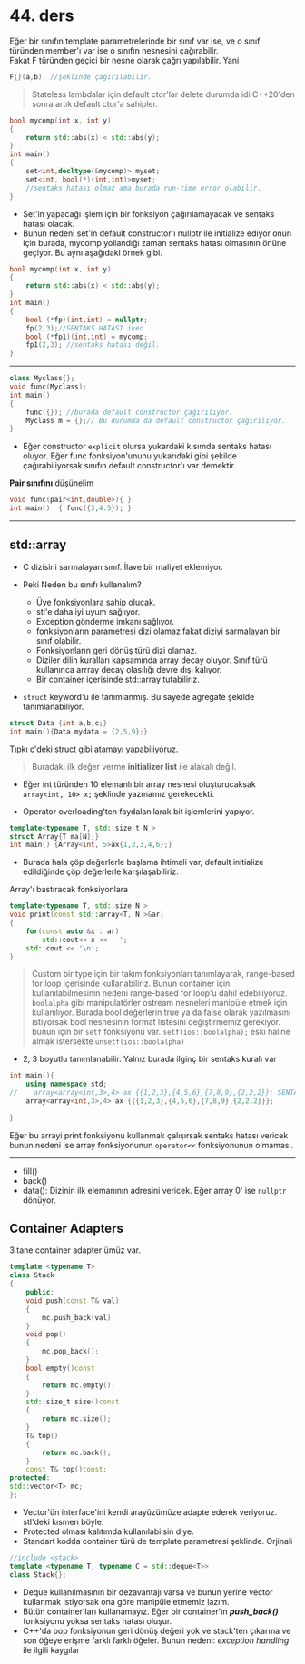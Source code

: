 # 44. ders

Eğer bir sınıfın template parametrelerinde bir sınıf var ise, ve o sınıf türünden member'ı var ise o sınıfın nesnesini çağırabilir.  
Fakat F türünden geçici bir nesne olarak çağrı yapılabilir. Yani

```cpp
F{}(a,b); //şeklinde çağırılabilir.
```

> Stateless lambdalar için default ctor'lar delete durumda idi C++20'den sonra artık default ctor'a sahipler.

```cpp
bool mycomp(int x, int y)
{
    return std::abs(x) < std::abs(y);
}
int main()
{
    set<int,decltype(&mycomp)> myset;
    set<int, bool(*)(int,int)>myset;
    //sentaks hatası olmaz ama burada run-time error olabilir.
}
```

- Set'in yapacağı işlem için bir fonksiyon çağırılamayacak ve sentaks hatası olacak.
- Bunun nedeni set'in default constructor'ı nullptr ile initialize ediyor onun için burada, mycomp yollandığı zaman sentaks hatası olmasının önüne geçiyor. Bu aynı aşağıdaki örnek gibi.

```cpp
bool mycomp(int x, int y)
{
    return std::abs(x) < std::abs(y);
}
int main()
{
    bool (*fp)(int,int) = nullptr;
    fp(2,3);//SENTAKS HATASI iken 
    bool (*fp1)(int,int) = mycomp;    
    fp1(2,3); //sentaks hatası değil.
}
```

---

```cpp
class Myclass{};
void func(Myclass);
int main()
{
    func({}); //burada default constructor çağırılıyor.
    Myclass m = {};// Bu durumda da default constructor çağırılıyor.
}
```

- Eğer constructor `explicit` olursa yukardaki kısımda sentaks hatası oluyor. Eğer func fonksiyon'ununu yukarıdaki gibi şekilde çağırabiliyorsak sınıfın default constructor'ı var demektir.

**Pair sınıfını** düşünelim

```cpp
void func(pair<int,double>){ }
int main()  { func({3,4.5}); }
```

---

## std::array

- C dizisini sarmalayan sınıf. İlave bir maliyet eklemiyor.
- Peki Neden bu sınıfı kullanalım?
  - Üye fonksiyonlara sahip olucak.
  - stl'e daha iyi uyum sağlıyor.
  - Exception gönderme imkanı sağlıyor.
  - fonksiyonların parametresi dizi olamaz fakat diziyi sarmalayan bir sınıf olabilir.
  - Fonksiyonların geri dönüş türü dizi olamaz.
  - Diziler dilin kuralları kapsamında array decay oluyor.
  Sınıf türü kullanınca arrray decay olasılığı devre dışı kalıyor.
  - Bir container içerisinde std::array tutabiliriz.

- `struct` keyword'u ile tanımlanmış. Bu sayede agregate şekilde tanımlanabiliyor.
  
```cpp
struct Data {int a,b,c;}
int main(){Data mydata = {2,5,9};}
```

Tıpkı c'deki struct gibi atamayı yapabiliyoruz.

> Buradaki ilk değer verme **initializer list** ile alakalı değil.

- Eğer int türünden 10 elemanlı bir array nesnesi oluşturucaksak
  `array<int, 10> x;` şeklinde yazmamız gerekecekti.
  
- Operator overloading'ten faydalanılarak bit işlemlerini yapıyor.

```cpp
template<typename T, std::size_t N_>
struct Array{T ma[N];}
int main() {Array<int, 5>ax{1,2,3,4,6};}
```

- Burada hala çöp değerlerle başlama ihtimali var, default initialize edildiğinde çöp değerlerle karşılaşabiliriz.

Array'ı bastıracak fonksiyonlara

```cpp
template<typename T, std::size N >
void print(const std::array<T, N >&ar)
{
    for(const auto &x : ar)
        std::cout<< x << ' ';
    std::cout << '\n';
}
```

> Custom bir type için bir takım fonksiyonları tanımlayarak, range-based for loop içerisinde kullanabiliriz. Bunun container için kullanılabilmesinin nedeni range-based for loop'u dahil edebiliyoruz.
> `boolalpha` gibi manipulatörler ostream nesneleri manipüle etmek için kullanılıyor. Burada bool değerlerin true ya da false olarak yazılmasını istiyorsak bool nesnesinin format listesini değiştirmemiz gerekiyor. bunun için bir `setf` fonksiyonu var. `setf(ios::boolalpha);` eski haline almak istersekte `unsetf(ios::boolalpha)`

- 2, 3 boyutlu tanımlanabilir. Yalnız burada ilginç bir sentaks kuralı var

```cpp
int main(){
    using namespace std;
//    array<array<int,3>,4> ax {{1,2,3},{4,5,6},{7,8,9},{2,2,2}}; SENTAKS HATASI
    array<array<int,3>,4> ax {{{1,2,3},{4,5,6},{7,8,9},{2,2,2}}}; 
    
}
```

Eğer bu arrayi print fonksiyonu kullanmak çalışırsak sentaks hatası vericek bunun nedeni ise array fonksiyonunun `operator<<` fonksiyonunun olmaması.

---

- fill()
- back()
- data(): Dizinin ilk elemanının adresini vericek. Eğer array 0' ise `nullptr` dönüyor.

## Container Adapters

3 tane container adapter'ümüz var.

```cpp
template <typename T>
class Stack
{
    public:
    void push(const T& val)
    {
        mc.push_back(val)
    }
    void pop()
    {
        mc.pop_back();
    }
    bool empty()const
    {
        return mc.empty();
    }
    std::size_t size()const
    {
        return mc.size();
    }
    T& top()
    {
        return mc.back();
    }
    const T& top()const;
protected:
std::vector<T> mc;
};
```

- Vector'ün interface'ini kendi arayüzümüze adapte ederek veriyoruz. stl'deki kısmen böyle.
- Protected olması kalıtımda kullanılabilsin diye.
- Standart kodda container türü de template parametresi şeklinde. Orjinali

```cpp
//include <stack>
template <typename T, typename C = std::deque<T>>
class Stack{};
```

- Deque kullanılmasının bir dezavantajı varsa ve bunun yerine vector kullanmak istiyorsak ona göre manipüle etmemiz lazım.
- Bütün container'ları kullanamayız. Eğer bir container'ın ***push_back()*** fonksiyonu yoksa sentaks hatası oluşur.
- C++'da pop fonksiyonun geri dönüş değeri yok ve stack'ten çıkarma ve son öğeye erişme farklı farklı öğeler.
Bunun nedeni: *exception handling* ile ilgili kaygılar
